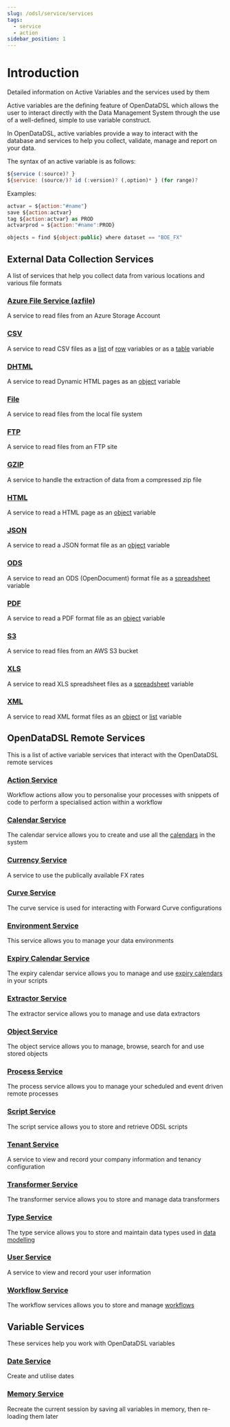 ```yaml
---
slug: /odsl/service/services
tags:
  - service
  - action
sidebar_position: 1
---
```

Introduction
============

Detailed information on Active Variables and the services used by them

Active variables are the defining feature of OpenDataDSL which allows the user to interact directly with the Data Management System through the use of a well-defined, simple to use variable construct.

In OpenDataDSL, active variables provide a way to interact with the database and services to help you collect, validate, manage and report on your data.

The syntax of an active variable is as follows:
```js
${service (:source)? }
${service: (source/)? id (:version)? (,option)* } (for range)?
```
Examples:
```js
actvar = ${action:"#name"}
save ${action:actvar}
tag ${action:actvar} as PROD
actvarprod = ${action:"#name":PROD}

objects = find ${object:public} where dataset == "BOE_FX"
```

## External Data Collection Services

A list of services that help you collect data from various locations and various file formats

### [Azure File Service (azfile)](./azfile)
A service to read files from an Azure Storage Account
    
### [CSV](./csv)
A service to read CSV files as a [list](/docs/odsl/variable/list) of [row](/docs/odsl/variable/row) variables or as a [table](/docs/odsl/variable/table) variable
    
### [DHTML](./dhtml)
A service to read Dynamic HTML pages as an [object](/docs/odsl/variable/object) variable
    
### [File](./file)
A service to read files from the local file system
    
### [FTP](./ftp)
A service to read files from an FTP site
    
### [GZIP](./gzip)
A service to handle the extraction of data from a compressed zip file
    
### [HTML](./html)
A service to read a HTML page as an [object](/docs/odsl/variable/object) variable
    
### [JSON](./json)
A service to read a JSON format file as an [object](/docs/odsl/variable/object) variable
    
### [ODS](./ods)
A service to read an ODS (OpenDocument) format file as a [spreadsheet](/docs/odsl/variable/spreadsheet) variable
    
### [PDF](./pdf)
A service to read a PDF format file as an [object](/docs/odsl/variable/object) variable
    
### [S3](./s3)
A service to read files from an AWS S3 bucket
    
### [XLS](./xls)
A service to read XLS spreadsheet files as a [spreadsheet](/docs/odsl/variable/spreadsheet) variable
    
### [XML](./xml)
A service to read XML format files as an [object](/docs/odsl/variable/object) or [list](/docs/odsl/variable/list) variable
    

## OpenDataDSL Remote Services

This is a list of active variable services that interact with the OpenDataDSL remote services

### [Action Service](./action)
Workflow actions allow you to personalise your processes with snippets of code to perform a specialised action within a workflow
    
### [Calendar Service](./calendar)
The calendar service allows you to create and use all the [calendars](/docs/odsl/calendar/calendars) in the system
    
### [Currency Service](./currency)
A service to use the publically available FX rates
    
### [Curve Service](./curve)
The curve service is used for interacting with Forward Curve configurations
    
### [Environment Service](./environment)
This service allows you to manage your data environments
    
### [Expiry Calendar Service](./expiry)
The expiry calendar service allows you to manage and use [expiry calendars](/docs/odsl/calendar/expiry) in your scripts
    
### [Extractor Service](./extractor)
The extractor service allows you to manage and use data extractors
    
### [Object Service](./object)
The object service allows you to manage, browse, search for and use stored objects
    
### [Process Service](./process)
The process service allows you to manage your scheduled and event driven remote processes
    
### [Script Service](./script)
The script service allows you to store and retrieve ODSL scripts
    
### [Tenant Service](./tenant)
A service to view and record your company information and tenancy configuration
    
### [Transformer Service](./transformer)
The transformer service allows you to store and manage data transformers
    
### [Type Service](./type)
The type service allows you to store and maintain data types used in [data modelling](/docs/odsl/dm/modelling)
    
### [User Service](./user)
A service to view and record your user information

### [Workflow Service](./workflow)
The workflow services allows you to store and manage [workflows](/docs/odsl/dm/workflow)
    
    

## Variable Services

These services help you work with OpenDataDSL variables

### [Date Service](./date)
Create and utilise dates
    
### [Memory Service](./memory)
Recreate the current session by saving all variables in memory, then re-loading them later
